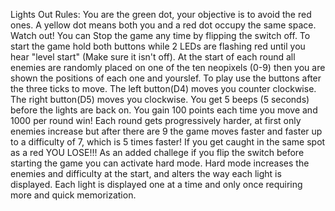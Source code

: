Lights Out Rules:
You are the green dot, your objective is to avoid the red ones. A yellow dot means both you and a red dot occupy the same space. Watch out!
You can Stop the game any time by flipping the switch off.
To start the game hold both buttons while 2 LEDs are flashing red until you hear "level start" (Make sure it isn't off).
At the start of each round all enemies are randomly placed on one of the ten neopixels (0-9) then you are shown the positions of each one and yourslef.
To play use the buttons after the three ticks to move. The left button(D4) moves you counter clockwise. The right button(D5) moves you clockwise. You get 5 beeps (5 seconds) before the lights are back on.
You gain 100 points each time you move and 1000 per round win!
Each round gets progressively harder, at first only enemies increase but after there are 9 the game moves faster and faster up to a difficulty of 7, which is 5 times faster!
If you get caught in the same spot as a red YOU LOSE!!!
As an added challege if you flip the switch before starting the game you can activate hard mode.
Hard mode increases the enemies and difficulty at the start, and alters the way each light is displayed.
Each light is displayed one at a time and only once requiring more and quick memorization.
